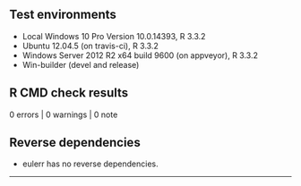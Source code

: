 ## Test environments
* Local Windows 10 Pro Version 10.0.14393, R 3.3.2 
* Ubuntu 12.04.5 (on travis-ci), R 3.3.2
* Windows Server 2012 R2 x64 build 9600 (on appveyor), R 3.3.2
* Win-builder (devel and release)

## R CMD check results

0 errors | 0 warnings | 0 note

## Reverse dependencies

* eulerr has no reverse dependencies.

---
